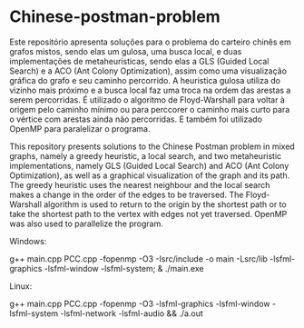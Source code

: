 # Chinese-postman-problem

Este repositório apresenta soluções para o problema do carteiro chinês em grafos mistos, sendo elas um gulosa, uma busca local, e duas implementações de metaheurísticas, sendo elas a GLS (Guided Local Search) e a ACO (Ant Colony Optimization), assim como uma visualização gráfica do grafo e seu caminho percorrido. A heuristica gulosa utiliza do vizinho mais próximo e a busca local faz uma troca na ordem das arestas a serem percorridas. É utilizado o algoritmo de Floyd-Warshall para voltar à origem pelo caminho mínimo ou para perccorer o caminho mais curto para o vértice com arestas ainda não percorridas. E também foi utilizado OpenMP para paralelizar o programa.

This repository presents solutions to the Chinese Postman problem in mixed graphs, namely a greedy heuristic, a local search, and two metaheuristic implementations, namely GLS (Guided Local Search) and ACO (Ant Colony Optimization), as well as a graphical visualization of the graph and its path. The greedy heuristic uses the nearest neighbour and the local search makes a change in the order of the edges to be traversed. The Floyd-Warshall algorithm is used to return to the origin by the shortest path or to take the shortest path to the vertex with edges not yet traversed. OpenMP was also used to parallelize the program.

Windows:

g++ main.cpp PCC.cpp -fopenmp -O3 -Isrc/include -o main -Lsrc/lib -lsfml-graphics -lsfml-window -lsfml-system; & ./main.exe

Linux:

g++ main.cpp PCC.cpp -fopenmp -O3 -lsfml-graphics -lsfml-window -lsfml-system -lsfml-network -lsfml-audio && ./a.out




